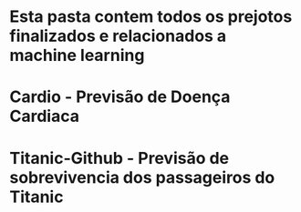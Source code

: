 # Esta pasta contem todos os prejotos finalizados e relacionados a machine learning

# Cardio - Previsão de Doença Cardiaca

# Titanic-Github - Previsão de sobrevivencia dos passageiros do Titanic

